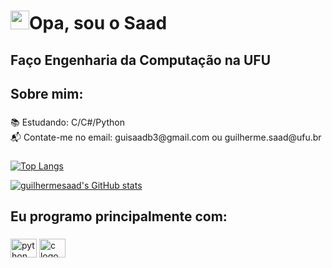 <h1 align="left"> <img src="https://raw.githubusercontent.com/kaueMarques/kaueMarques/master/hi.gif" height="30px">Opa, sou o Saad</h1>

<h2 align="left">Faço Engenharia da Computação na UFU</h2>

###

<h2 align="left">Sobre mim:</h2>

###

<p align="left">📚 Estudando: C/C#/Python <br>📬 Contate-me no email: guisaadb3@gmail.com ou guilherme.saad@ufu.br</p>

###

[![Top Langs](https://github-readme-stats.vercel.app/api/top-langs/?username=guilhermesaad&&theme=github_dark&layout=compact)](https://github.com/anuraghazra/github-readme-stats)

[![guilhermesaad's GitHub stats](https://github-readme-stats.vercel.app/api?username=guilhermesaad&theme=github_dark)](https://github.com/anuraghazra/github-readme-stats)

<h2 align="left">Eu programo principalmente com:</h2>

###
<div align="left">
  <img src="https://cdn.jsdelivr.net/gh/devicons/devicon/icons/python/python-original.svg" height="30" width="42" alt="python logo"  />
  <img src="https://cdn.jsdelivr.net/gh/devicons/devicon/icons/c/c-original.svg" height="30" width="42" alt="c logo"  />

</div>
